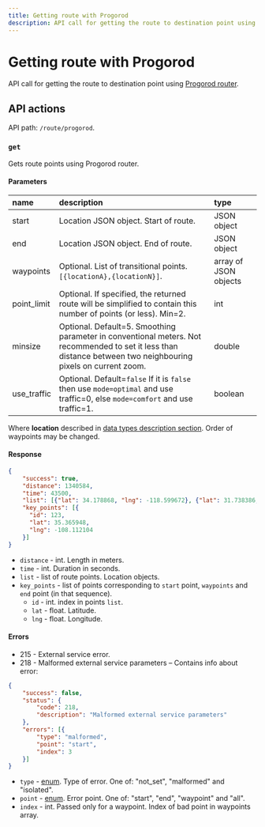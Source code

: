 ```yaml
---
title: Getting route with Progorod
description: API call for getting the route to destination point using Progorod router.
---
```


# Getting route with Progorod

API call for getting the route to destination point using [Progorod router](https://giswiki.tmcrussia.com/index.php?title=%D0%9C%D0%B0%D1%80%D1%88%D1%80%D1%83%D1%82%D0%B8%D0%B7%D0%B0%D1%86%D0%B8%D1%8F).


## API actions

API path: `/route/progorod`.

### `get`

Gets route points using Progorod router.

#### Parameters

| name        | description                                                                                                                                                    | type                  |
|:------------|:---------------------------------------------------------------------------------------------------------------------------------------------------------------|:----------------------|
| start       | Location JSON object. Start of route.                                                                                                                          | JSON object           |
| end         | Location JSON object. End of route.                                                                                                                            | JSON object           |
| waypoints   | Optional. List of transitional points. `[{locationA},{locationN}]`.                                                                                            | array of JSON objects |
| point_limit | Optional. If specified, the returned route will be simplified to contain this number of points (or less). Min=2.                                               | int                   |
| minsize     | Optional. Default=5. Smoothing parameter in conventional meters. Not recommended to set it less than distance between two neighbouring pixels on current zoom. | double                |
| use_traffic | Optional. Default=`false` If it is `false` then use `mode=optimal` and use traffic=0, else `mode=comfort` and use traffic=1.                                   | boolean               |

Where **location** described in [data types description section](../../../getting-started/introduction.md#data-types). Order of 
waypoints may be changed.

#### Response

```json
{
    "success": true,
    "distance": 1340584,
    "time": 43500,
    "list": [{"lat": 34.178868, "lng": -118.599672}, {"lat": 31.738386, "lng": -106.453854}],
    "key_points": [{
      "id": 123,
      "lat": 35.365948,
      "lng": -108.112104
    }] 
}
```

* `distance` - int. Length in meters.
* `time` - int. Duration in seconds.
* `list` - list of route points. Location objects.
* `key_points` - list of points corresponding to `start` point, `waypoints` and `end` point (in that sequence).
    * `id` - int. index in points `list`.
    * `lat` - float. Latitude.
    * `lng` - float. Longitude.

#### Errors

* 215 - External service error.
* 218 - Malformed external service parameters – Contains info about error:

```json
{
    "success": false,
    "status": {
        "code": 218,
        "description": "Malformed external service parameters"
    },
    "errors": [{
        "type": "malformed",
        "point": "start",
        "index": 3
    }]
}
```

* `type` - [enum](../../../getting-started/introduction.md#data-types). Type of error. One of: "not_set", "malformed" and "isolated".
* `point` - [enum](../../../getting-started/introduction.md#data-types). Error point. One of: "start", "end", "waypoint" and "all".
* `index` - int. Passed only for a waypoint. Index of bad point in waypoints array.

